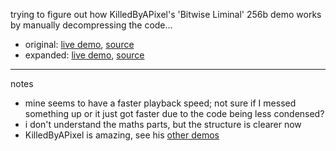 trying to figure out how KilledByAPixel's 'Bitwise Liminal' 256b demo works by manually decompressing the code...

- original: [live demo](https://killedbyapixel.github.io/TinyCode/256B/BitwiseLiminal/), [source](https://github.com/KilledByAPixel/TinyCode/blob/master/256B/BitwiseLiminal/index.html)
- expanded: [live demo](https://callumlocke.com/bitwise-liminal-expanded/), [source](./index.html)

---
notes
- mine seems to have a faster playback speed; not sure if I messed something up or it just got faster due to the code being less condensed?
- i don't understand the maths parts, but the structure is clearer now
- KilledByAPixel is amazing, see his [other demos](https://killedbyapixel.github.io/TinyCode/)
